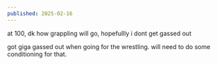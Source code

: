 ```yaml
---
published: 2025-02-16
---
```


at 100, dk how grappling will go,  hopefullly i dont get gassed out

got giga gassed out when going for the wrestling. will need to do some conditioning for that.
